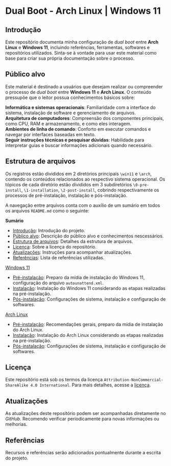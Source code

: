 # Dual Boot - Arch Linux | Windows 11

## Introdução

Este repositório documenta minha configuração de *dual boot* entre **Arch Linux** e **Windows 11**, incluindo referências, ferramentas, softwares e repositórios utilizados. Sinta-se à vontade para usar este material como base para criar sua própria documentação sobre o processo.

## Público alvo

Este material é destinado a usuários que desejam realizar ou compreender o processo de *dual boot* entre **Windows 11** e **Arch Linux**. O conteúdo pressupõe que o leitor possua conhecimentos básicos sobre:  

**Informática e sistemas operacionais**: Familiaridade com a interface do sistema, instalação de software e gerenciamento de arquivos.  
**Arquitetura de computadores**: Compreensão dos componentes principais, como CPU, RAM e armazenamento, e como eles interagem.  
**Ambientes de linha de comando**: Conforto em executar comandos e navegar por interfaces baseadas em texto.  
**Seguir instruções técnicas e pesquisar dúvidas**: Habilidade para interpretar guias e buscar informações adicionais quando necessário.


## Estrutura de arquivos

Os registros estão divididos em 2 diretórios principais `\win11` e `\arch`, contendo os conteúdos relacionados ao respectivo sistema operacional. Os tópicos de cada diretório estão divididos em 3 subdiretórios `\0-pre-install`, `\1-installation`, `\2-post-install`, cobrindo respectivamente os processos de pré-instalação, instalação e pós-instalação.

A navegação entre arquivos conta com o auxílio de um sumário em todos os arquivos `README.md` como o seguinte:

**Sumário**

* [Introdução](./README.md#introdução): Introdução do projeto.
* [Público alvo](./README.md#público-alvo): Descrição do público alvo e conhecimentos nescessários.
* [Estrutura de arquivos](./README.md#estrutura-de-arquivos): Detalhes da estrutura de arquivos.
* [Licença](./README.md#licença): Sobre a licença do repositório.
* [Atualizações](./README.md#atualizações): Instruções para acompanhar atualizações.
* [Referências](./README.md#referências): Lista de referências utilizadas.

[Windows 11](./win11/README.md)
* [Pré-instalação](./win11/0-pre-install/README.md): Preparo da mídia de instalação do Windows 11, configuração do arquivo `autounattend.xml`.
* [Instalação](./win11/1-installation/README.md): Instalação do Windows 11 considerando as etapas realizadas na pré-instalação.
* [Pós-instalação](./win11/2-post-install/README.md): Configurações de sistema, instalação e configuração de softwares.

[Arch Linux](./arch/README.md)  
* [Pré-instalação](./arch/0-pre-install/README.md): Recomendações gerais, preparo da mídia de instalação do Arch Linux.
* [Instalação](./arch/1-installation/README.md): Instalação do Arch Linux considerando as etapas realizadas na pré-instalação.
* [Pós-instalação](./arch/2-post-install/README.md): Configurações de sistema, instalação e configuração de softwares.

## Licença

Este repositório está sob os termos da licença `Attribution-NonCommercial-ShareAlike 4.0 International`. Para mais detalhes, acesse a [licença](./LICENSE).

## Atualizações

As atualizações deste repositório podem ser acompanhadas diretamente no *GitHub*. Recomendo verificar periodicamente para novas informações ou melhorias.

## Referências

Recursos e referências serão adicionados pontualmente durante a escrita do projeto.